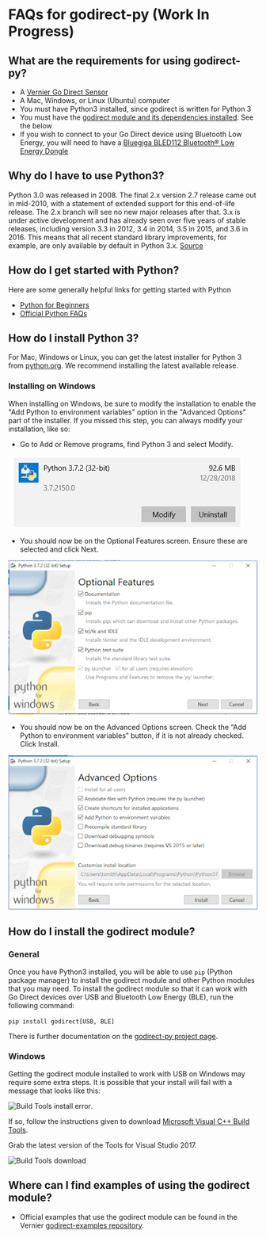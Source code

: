 # FAQs for godirect-py (Work In Progress)

## What are the requirements for using godirect-py?

- A [Vernier Go Direct Sensor](https://www.vernier.com/products/sensors/go-direct-sensors)
- A Mac, Windows, or Linux (Ubuntu) computer
- You must have Python3 installed, since godirect is written for Python 3
- You must have the [godirect module and its dependencies installed](#how-do-I-install-the-godirect-module). See the below
- If you wish to connect to your Go Direct device using Bluetooth Low Energy, you will need to have a [Bluegiga BLED112 Bluetooth® Low Energy Dongle](https://www.silabs.com/products/wireless/bluetooth/bluetooth-low-energy-modules/bled112-bluetooth-smart-dongle)

## Why do I have to use Python3?

Python 3.0 was released in 2008. The final 2.x version 2.7 release came out in mid-2010, with a statement of extended support for this end-of-life release. The 2.x branch will see no new major releases after that. 3.x is under active development and has already seen over five years of stable releases, including version 3.3 in 2012, 3.4 in 2014, 3.5 in 2015, and 3.6 in 2016. This means that all recent standard library improvements, for example, are only available by default in Python 3.x. [Source](https://wiki.python.org/moin/Python2orPython3)

## How do I get started with Python?

Here are some generally helpful links for getting started with Python
-  [Python for Beginners](https://www.python.org/about/gettingstarted/)
-  [Official Python FAQs](https://docs.python.org/3/faq/)

## How do I install Python 3?

For Mac, Windows or Linux, you can get the latest installer for Python 3 from [python.org](https://www.python.org/downloads/). We recommend installing the latest available release.

### Installing on Windows

When installing on Windows, be sure to modify the installation to enable the "Add Python to environment variables" option in the "Advanced Options" part of the installer. If you missed this step, you can always modify your installation, like so:

- Go to Add or Remove programs, find Python 3 and select Modify.

![Modify windows install](./images/win_modify_py3_install.png)
- You should now be on the Optional Features screen. Ensure these are selected and click Next.

![Optional Features of Windows installer](./images/win_modify_py3_next.png)
- You should now be on the Advanced Options screen. Check the “Add Python to environment variables” button, if it is not already checked. Click Install.

![Advanced Features of Windows installer](./images/win_modify_py3_advanced.png)

## How do I install the godirect module?

### General

Once you have Python3 installed, you will be able to use `pip` (Python package manager) to install the godirect module and other Python modules that you may need. To install the godirect module so that it can work with Go Direct devices over USB and Bluetooth Low Energy (BLE), run the following command:

```pip install godirect[USB, BLE]```

There is further documentation on the [godirect-py project page](https://pypi.org/project/godirect/).

### Windows

Getting the godirect module installed to work with USB on Windows may require some extra steps. It is possible that your install will fail with a message that looks like this:

![Build Tools install error](./images/win_msvc_build_tools_error.png).

If so, follow the instructions given to download [Microsoft Visual C++ Build Tools](https://visualstudio.microsoft.com/downloads/).

Grab the latest version of the Tools for Visual Studio 2017.

![Build Tools download](./images/win_msvc_build_tools_download.png)

## Where can I find examples of using the godirect module?

- Official examples that use the godirect module can be found in the Vernier [godirect-examples repository](https://github.com/VernierST/godirect-examples).